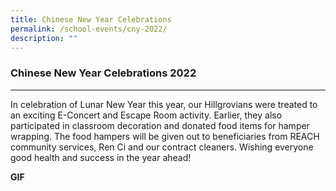 ```yaml
---
title: Chinese New Year Celebrations
permalink: /school-events/cny-2022/
description: ""
---
```

### **Chinese New Year Celebrations 2022**
-----------------------------------------------------------------------------
In celebration of Lunar New Year this year, our Hillgrovians were treated to an exciting E-Concert and Escape Room activity. Earlier, they also participated in classroom decoration and donated food items for hamper wrapping. The food hampers will be given out to beneficiaries from REACH community services, Ren Ci and our contract cleaners. Wishing everyone good health and success in the year ahead!

**GIF**